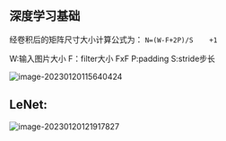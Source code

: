 ## 深度学习基础

经卷积后的矩阵尺寸大小计算公式为：
		`N=(W-F+2P)/S    +1`        

W:输入图片大小         F：filter大小  FxF   P:padding    S:stride步长

![image-20230120115640424](C:\Users\Ruoji\AppData\Roaming\Typora\typora-user-images\image-20230120115640424.png)



## LeNet:

![image-20230120121917827](C:\Users\Ruoji\AppData\Roaming\Typora\typora-user-images\image-20230120121917827.png)

